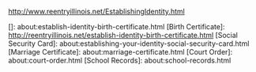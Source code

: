 http://www.reentryillinois.net/EstablishingIdentity.html

[]: about:establish-identity-birth-certificate.html
[Birth Certificate]: http://reentryillinois.net/establish-identity-birth-certificate.html
[Social Security Card]: about:establishing-your-identity-social-security-card.html
[Marriage Certificate]: about:marriage-certificate.html
[Court Order]: about:court-order.html
[School Records]: about:school-records.html
